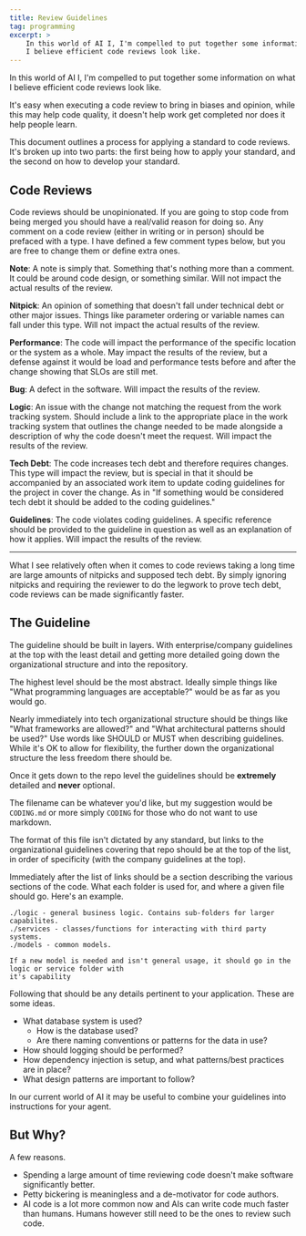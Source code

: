 ```yaml
---
title: Review Guidelines
tag: programming
excerpt: >
    In this world of AI I, I'm compelled to put together some information on what
    I believe efficient code reviews look like.
---
```


In this world of AI I, I'm compelled to put together some information on what I believe efficient
code reviews look like.

It's easy when executing a code review to bring in biases and opinion, while this may help code
quality, it doesn't help work get completed nor does it help people learn.

This document outlines a process for applying a standard to code reviews. It's broken up into two
parts: the first being how to apply your standard, and the second on how to develop your standard.

## Code Reviews

Code reviews should be unopinionated. If you are going to stop code from being merged you should
have a real/valid reason for doing so. Any comment on a code review (either in writing or in person)
should be prefaced with a type. I have defined a few comment types below, but you are free to change
them or define extra ones.

**Note**: A note is simply that. Something that's nothing more than a comment. It could be around
code design, or something similar. Will not impact the actual results of the review.

**Nitpick**: An opinion of something that doesn't fall under technical debt or other major issues.
Things like parameter ordering or variable names can fall under this type. Will not impact the
actual results of the review.

**Performance**: The code will impact the performance of the specific location or the system as a
whole. May impact the results of the review, but a defense against it would be load and performance
tests before and after the change showing that SLOs are still met.

**Bug**: A defect in the software. Will impact the results of the review.

**Logic**: An issue with the change not matching the request from the work tracking system. Should
include a link to the appropriate place in the work tracking system that outlines the change needed
to be made alongside a description of why the code doesn't meet the request. Will impact the results
of the review.

**Tech Debt**: The code increases tech debt and therefore requires changes. This type will impact
the review, but is special in that it should be accompanied by an associated work item to update
coding guidelines for the project in cover the change. As in "If something would be considered tech
debt it should be added to the coding guidelines."

**Guidelines**: The code violates coding guidelines. A specific reference should be provided to the
guideline in question as well as an explanation of how it applies. Will impact the results of the
review.

___

What I see relatively often when it comes to code reviews taking a long time are large amounts of
nitpicks and supposed tech debt. By simply ignoring nitpicks and requiring the reviewer to do the
legwork to prove tech debt, code reviews can be made significantly faster.

## The Guideline

The guideline should be built in layers. With enterprise/company guidelines at the top with the
least detail and getting more detailed going down the organizational structure and into the
repository.

The highest level should be the most abstract. Ideally simple things like "What programming
languages are acceptable?" would be as far as you would go.

Nearly immediately into tech organizational structure should be things like "What frameworks are
allowed?" and "What architectural patterns should be used?" Use words like SHOULD or MUST when
describing guidelines. While it's OK to allow for flexibility, the further down the organizational
structure the less freedom there should be.

Once it gets down to the repo level the guidelines should be **extremely** detailed and **never**
optional.

The filename can be whatever you'd like, but my suggestion would be `CODING.md` or more simply
`CODING` for those who do not want to use markdown.

The format of this file isn't dictated by any standard, but links to the organizational guidelines
covering that repo should be at the top of the list, in order of specificity (with the company
guidelines at the top).

Immediately after the list of links should be a section describing the various sections of the code.
What each folder is used for, and where a given file should go. Here's an example.

```
./logic - general business logic. Contains sub-folders for larger capabilites.
./services - classes/functions for interacting with third party systems.
./models - common models.

If a new model is needed and isn't general usage, it should go in the logic or service folder with
it's capability
```

Following that should be any details pertinent to your application. These are some ideas.

- What database system is used?
  - How is the database used?
  - Are there naming conventions or patterns for the data in use?
- How should logging should be performed?
- How dependency injection is setup, and what patterns/best practices are in place?
- What design patterns are important to follow?

In our current world of AI it may be useful to combine your guidelines into instructions for your
agent.

## But Why?

A few reasons.

- Spending a large amount of time reviewing code doesn't make software significantly better.
- Petty bickering is meaningless and a de-motivator for code authors.
- AI code is a lot more common now and AIs can write code much faster than humans. Humans however
  still need to be the ones to review such code.

